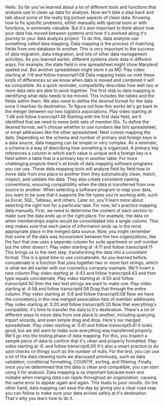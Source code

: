 
Hello. So far you've learned about a lot of different tools and functions that analysts use to clean up data for analysis. Now we'll take a step back and talk about some of the really big picture aspects of clean data. Knowing how to fix specific problems, either manually with special tools or with functions, is extremely valuable. But it's also important to think about how your data has moved between systems and how it's evolved along it's journey to your data analysis project. To do this, data analysts use something called data mapping. Data mapping is the process of matching fields from one database to another. This is very important to the success of data migration, data integration, and lots of other data management activities. As you learned earlier, different systems store data in different ways. For example, the state field in one spreadsheet might show Maryland spelled out. But another spreadsheet might store it as MD.
Play video starting at :1:8 and follow transcript1:08
Data mapping helps us note these kinds of differences so we know when data is moved and combined it will be compatible. As a quick reminder, compatibility describes how well two or more data sets are able to work together. The first step to data mapping is identifying what data needs to be moved. This includes the tables and the fields within them. We also need to define the desired format for the data once it reaches its destination. To figure out how this works let's go back to the merger between our two logistics associations.
Play video starting at :1:48 and follow transcript1:48
Starting with the first data field, we'll identified that we need to move both sets of member IDs. To define the desired format, we'll choose whether to use numbers like this spreadsheet, or email addresses like the other spreadsheet. Next comes mapping the data. Depending on the schema and number of primary and foreign keys in a data source, data mapping can be simple or very complex. As a reminder, a schema is a way of describing how something is organized. A primary key references a column in which each value is unique and a foreign key is a field within a table that is a primary key in another table. For more challenging projects there's all kinds of data mapping software programs you can use. These data mapping tools will analyze field by field how to move data from one place to another then they automatically clean, match, inspect, and validate the data. They also create consistent naming conventions, ensuring compatibility when the data is transferred from one source to another. When selecting a software program to map your data, you want to be sure that it supports the file types you're working with, such as Excel, SQL, Tableau, and others. Later on, you'll learn more about selecting the right tool for a particular task. For now, let's practice mapping data manually. First, we need to determine the content of each section to make sure the data ends up in the right place. For example, the data on when memberships expire would be consolidated into a single column. This step makes sure that each piece of information ends up in the most appropriate place in the merged data source. Now, you might remember that some of the data was inconsistent between the two organizations, like the fact that one uses a separate column for suite apartment or unit number but the other doesn't.
Play video starting at :4:11 and follow transcript4:11
This brings us to the next step, transforming the data into a consistent format. This is a great time to use concatenate. As you learned before, concatenate is a function that joins together two or more text strings, which is what we did earlier with our cosmetics company example. We'll insert a new column
Play video starting at :4:43 and follow transcript4:43
and then type equals concatenate,
Play video starting at :4:50 and follow transcript4:50
then the two text strings we want to make one.
Play video starting at :4:58 and follow transcript4:58
Drag that through the entire column.
Play video starting at :5:8 and follow transcript5:08
Now we have the consistency in the new merged association lists of member addresses.
Play video starting at :5:20 and follow transcript5:20
Now that everything's compatible, it's time to transfer the data to it's destination. There's a lot of different ways to move data from one place to another, including querying, import wizards, and even simple drag and drop. Here's our merged spreadsheet.
Play video starting at :5:41 and follow transcript5:41
It looks good, but we still want to make sure everything was transferred properly. We'll go into the testing phase of data mapping. For this, you inspect a sample piece of data to confirm that it's clean and properly formatted.
Play video starting at :6: and follow transcript6:00
It's also a smart practice to do spot checks on things such as the number of nulls. For the test, you can use a lot of the data cleaning tools we discussed previously, such as data validation, conditional formatting, COUNTIF, sorting, and filtering. Finally, once you've determined that the data is clean and compatible, you can start using it for analysis. Data mapping is so important because even one mistake when merging data can ripple throughout an organization, causing the same error to appear again and again. This leads to poor results. On the other hand, data mapping can save the day by giving you a clear road map you can follow to make sure your data arrives safely at it's destination. That's why you learn how to do it.
